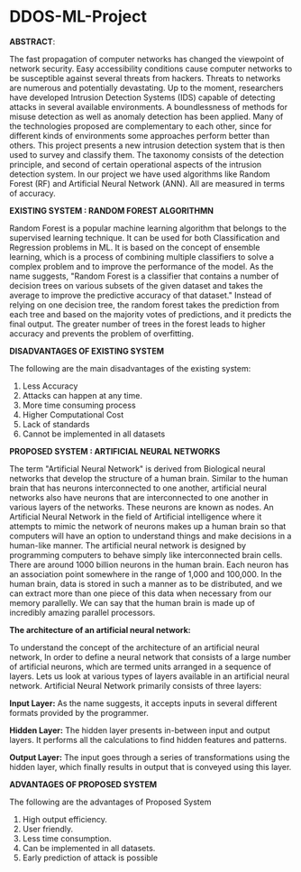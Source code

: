 # DDOS-ML-Project

**ABSTRACT**:

The fast propagation of computer networks has changed the viewpoint of network security. Easy accessibility conditions cause computer networks to be susceptible against several threats from hackers. Threats to networks are numerous and potentially devastating. Up to the moment, researchers have developed Intrusion Detection Systems (IDS) capable of detecting attacks in several available environments. A boundlessness of methods for misuse detection as well as anomaly detection has been applied. Many of the technologies proposed are complementary to each other, since for different kinds of environments some approaches perform better than others. This project presents a new intrusion detection system that is then used to survey and classify them. The taxonomy consists of the detection principle, and second of certain operational aspects of the intrusion detection system. 
In our project we have used algorithms like Random Forest (RF) and Artificial Neural Network (ANN). All are measured in terms of accuracy.

**EXISTING SYSTEM : RANDOM FOREST ALGORITHMN**

Random Forest is a popular machine learning algorithm that belongs to the supervised learning technique. It can be used for both Classification and Regression problems in ML. It is based on the concept of ensemble learning, which is a process of combining multiple classifiers to solve a complex problem and to improve the performance of the model. As the name suggests, "Random Forest is a classifier that contains a number of decision trees on various subsets of the given dataset and takes the average to improve the predictive accuracy of that dataset." Instead of relying on one decision tree, the random forest takes the prediction from each tree and based on the majority votes of predictions, and it predicts the final output. The greater number of trees in the forest leads to higher accuracy and prevents the problem of overfitting.

**DISADVANTAGES OF EXISTING SYSTEM**

The following are the main disadvantages of the existing system:
1. Less Accuracy
2. Attacks can happen at any time.
3. More time consuming process
4. Higher Computational Cost
5. Lack of standards
6. Cannot be implemented in all datasets
   
**PROPOSED SYSTEM : ARTIFICIAL NEURAL NETWORKS**

The term "Artificial Neural Network" is derived from Biological neural networks that develop the structure of a human brain. Similar to the human brain that has neurons interconnected to one another, artificial neural networks also have neurons that are interconnected to one another in various layers of the networks. These neurons are known as nodes. An Artificial Neural Network in the field of Artificial intelligence where it attempts to mimic the network of neurons makes up a human brain so that computers will have an option to understand things and make decisions in a human-like manner. The artificial neural network is designed by programming computers to behave simply like interconnected brain cells. There are around 1000 billion neurons in the human brain. Each neuron has an association point somewhere in the range of 1,000 and 100,000. In the human brain, data is stored in such a manner as to be distributed, and we can extract more than one piece of this data when necessary from our memory parallelly. We can say that the human brain is made up of incredibly amazing parallel processors.

**The architecture of an artificial neural network:**

To understand the concept of the architecture of an artificial neural network, In order to define a neural network that consists of a large number of artificial neurons, which are termed units arranged in a sequence of layers. Lets us look at various types of layers available in an artificial neural network.
Artificial Neural Network primarily consists of three layers:

**Input Layer:**
As the name suggests, it accepts inputs in several different formats provided by the programmer.

**Hidden Layer:**
The hidden layer presents in-between input and output layers. It performs all the calculations to find hidden features and patterns.

**Output Layer:**
The input goes through a series of transformations using the hidden layer, which finally results in output that is conveyed using this layer.

**ADVANTAGES OF PROPOSED SYSTEM**

The following are the advantages of Proposed System
1. High output efficiency.
2. User friendly.
3. Less time consumption.
4. Can be implemented in all datasets.
5. Early prediction of attack is possible


